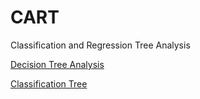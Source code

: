 # CART 

Classification and Regression Tree Analysis 

[Decision Tree Analysis](https://en.wikipedia.org/wiki/Decision_tree_learning)

[Classification Tree](https://en.wikipedia.org/wiki/Classification_chart)

